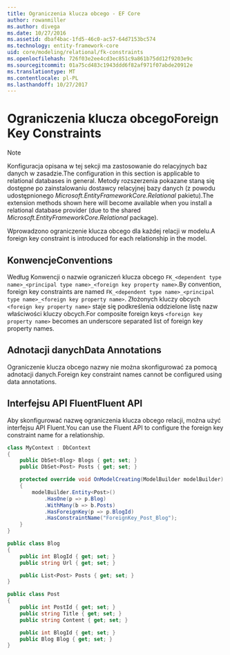 ```yaml
---
title: Ograniczenia klucza obcego - EF Core
author: rowanmiller
ms.author: divega
ms.date: 10/27/2016
ms.assetid: dbaf4bac-1fd5-46c0-ac57-64d7153bc574
ms.technology: entity-framework-core
uid: core/modeling/relational/fk-constraints
ms.openlocfilehash: 726f03e2ee4cd3ec851c9a861b75dd12f9203e9c
ms.sourcegitcommit: 01a75cd483c1943ddd6f82af971f07abde20912e
ms.translationtype: MT
ms.contentlocale: pl-PL
ms.lasthandoff: 10/27/2017
---
```

# <a name="foreign-key-constraints"></a><span data-ttu-id="8234a-102">Ograniczenia klucza obcego</span><span class="sxs-lookup"><span data-stu-id="8234a-102">Foreign Key Constraints</span></span>

> [!NOTE]  
> <span data-ttu-id="8234a-103">Konfiguracja opisana w tej sekcji ma zastosowanie do relacyjnych baz danych w zasadzie.</span><span class="sxs-lookup"><span data-stu-id="8234a-103">The configuration in this section is applicable to relational databases in general.</span></span> <span data-ttu-id="8234a-104">Metody rozszerzenia pokazane staną się dostępne po zainstalowaniu dostawcy relacyjnej bazy danych (z powodu udostępnionego *Microsoft.EntityFrameworkCore.Relational* pakietu).</span><span class="sxs-lookup"><span data-stu-id="8234a-104">The extension methods shown here will become available when you install a relational database provider (due to the shared *Microsoft.EntityFrameworkCore.Relational* package).</span></span>

<span data-ttu-id="8234a-105">Wprowadzono ograniczenie klucza obcego dla każdej relacji w modelu.</span><span class="sxs-lookup"><span data-stu-id="8234a-105">A foreign key constraint is introduced for each relationship in the model.</span></span>

## <a name="conventions"></a><span data-ttu-id="8234a-106">Konwencje</span><span class="sxs-lookup"><span data-stu-id="8234a-106">Conventions</span></span>

<span data-ttu-id="8234a-107">Według Konwencji o nazwie ograniczeń klucza obcego `FK_<dependent type name>_<principal type name>_<foreign key property name>`.</span><span class="sxs-lookup"><span data-stu-id="8234a-107">By convention, foreign key constraints are named `FK_<dependent type name>_<principal type name>_<foreign key property name>`.</span></span> <span data-ttu-id="8234a-108">Złożonych kluczy obcych `<foreign key property name>` staje się podkreślenia oddzielone listę nazw właściwości kluczy obcych.</span><span class="sxs-lookup"><span data-stu-id="8234a-108">For composite foreign keys `<foreign key property name>` becomes an underscore separated list of foreign key property names.</span></span>

## <a name="data-annotations"></a><span data-ttu-id="8234a-109">Adnotacji danych</span><span class="sxs-lookup"><span data-stu-id="8234a-109">Data Annotations</span></span>

<span data-ttu-id="8234a-110">Ograniczenie klucza obcego nazwy nie można skonfigurować za pomocą adnotacji danych.</span><span class="sxs-lookup"><span data-stu-id="8234a-110">Foreign key constraint names cannot be configured using data annotations.</span></span>

## <a name="fluent-api"></a><span data-ttu-id="8234a-111">Interfejsu API Fluent</span><span class="sxs-lookup"><span data-stu-id="8234a-111">Fluent API</span></span>

<span data-ttu-id="8234a-112">Aby skonfigurować nazwę ograniczenia klucza obcego relacji, można użyć interfejsu API Fluent.</span><span class="sxs-lookup"><span data-stu-id="8234a-112">You can use the Fluent API to configure the foreign key constraint name for a relationship.</span></span>

<!-- [!code-csharp[Main](samples/core/relational/Modeling/FluentAPI/Samples/Relational/RelationshipConstraintName.cs?highlight=12)] -->
``` csharp
class MyContext : DbContext
{
    public DbSet<Blog> Blogs { get; set; }
    public DbSet<Post> Posts { get; set; }

    protected override void OnModelCreating(ModelBuilder modelBuilder)
    {
        modelBuilder.Entity<Post>()
            .HasOne(p => p.Blog)
            .WithMany(b => b.Posts)
            .HasForeignKey(p => p.BlogId)
            .HasConstraintName("ForeignKey_Post_Blog");
    }
}

public class Blog
{
    public int BlogId { get; set; }
    public string Url { get; set; }

    public List<Post> Posts { get; set; }
}

public class Post
{
    public int PostId { get; set; }
    public string Title { get; set; }
    public string Content { get; set; }

    public int BlogId { get; set; }
    public Blog Blog { get; set; }
}
```
